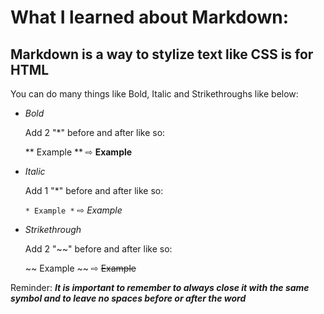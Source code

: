 # What I learned about Markdown:

## Markdown is a way to stylize text like CSS is for HTML 

You can do many things like Bold, Italic and Strikethroughs like below:

- *Bold*

  Add 2 "*" before and after like so: 
  
    ** Example **  ⇨ **Example**
    
- *Italic* 

  Add 1 "*" before and after like so: 
  
   `* Example *` ⇨ *Example*
    
- *Strikethrough* 

  Add 2 "~~" before and after like so: 
  
    ~~ Example ~~  ⇨ ~~Example~~
  

Reminder: ***It is important to remember to always close it with the same symbol and to leave no spaces before or after the word***
